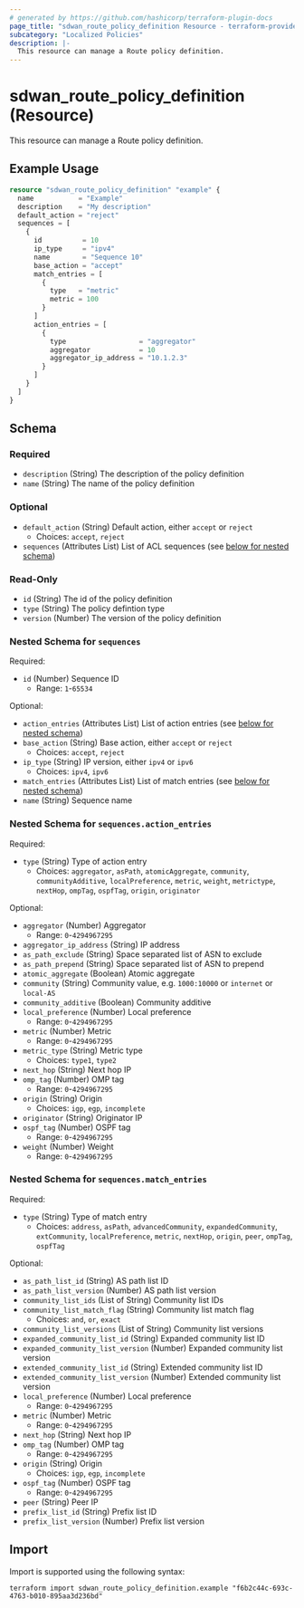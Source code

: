 ```yaml
---
# generated by https://github.com/hashicorp/terraform-plugin-docs
page_title: "sdwan_route_policy_definition Resource - terraform-provider-sdwan"
subcategory: "Localized Policies"
description: |-
  This resource can manage a Route policy definition.
---
```


# sdwan_route_policy_definition (Resource)

This resource can manage a Route policy definition.

## Example Usage

```terraform
resource "sdwan_route_policy_definition" "example" {
  name           = "Example"
  description    = "My description"
  default_action = "reject"
  sequences = [
    {
      id          = 10
      ip_type     = "ipv4"
      name        = "Sequence 10"
      base_action = "accept"
      match_entries = [
        {
          type   = "metric"
          metric = 100
        }
      ]
      action_entries = [
        {
          type                  = "aggregator"
          aggregator            = 10
          aggregator_ip_address = "10.1.2.3"
        }
      ]
    }
  ]
}
```

<!-- schema generated by tfplugindocs -->
## Schema

### Required

- `description` (String) The description of the policy definition
- `name` (String) The name of the policy definition

### Optional

- `default_action` (String) Default action, either `accept` or `reject`
  - Choices: `accept`, `reject`
- `sequences` (Attributes List) List of ACL sequences (see [below for nested schema](#nestedatt--sequences))

### Read-Only

- `id` (String) The id of the policy definition
- `type` (String) The policy defintion type
- `version` (Number) The version of the policy definition

<a id="nestedatt--sequences"></a>
### Nested Schema for `sequences`

Required:

- `id` (Number) Sequence ID
  - Range: `1`-`65534`

Optional:

- `action_entries` (Attributes List) List of action entries (see [below for nested schema](#nestedatt--sequences--action_entries))
- `base_action` (String) Base action, either `accept` or `reject`
  - Choices: `accept`, `reject`
- `ip_type` (String) IP version, either `ipv4` or `ipv6`
  - Choices: `ipv4`, `ipv6`
- `match_entries` (Attributes List) List of match entries (see [below for nested schema](#nestedatt--sequences--match_entries))
- `name` (String) Sequence name

<a id="nestedatt--sequences--action_entries"></a>
### Nested Schema for `sequences.action_entries`

Required:

- `type` (String) Type of action entry
  - Choices: `aggregator`, `asPath`, `atomicAggregate`, `community`, `communityAdditive`, `localPreference`, `metric`, `weight`, `metrictype`, `nextHop`, `ompTag`, `ospfTag`, `origin`, `originator`

Optional:

- `aggregator` (Number) Aggregator
  - Range: `0`-`4294967295`
- `aggregator_ip_address` (String) IP address
- `as_path_exclude` (String) Space separated list of ASN to exclude
- `as_path_prepend` (String) Space separated list of ASN to prepend
- `atomic_aggregate` (Boolean) Atomic aggregate
- `community` (String) Community value, e.g. `1000:10000` or `internet` or `local-AS`
- `community_additive` (Boolean) Community additive
- `local_preference` (Number) Local preference
  - Range: `0`-`4294967295`
- `metric` (Number) Metric
  - Range: `0`-`4294967295`
- `metric_type` (String) Metric type
  - Choices: `type1`, `type2`
- `next_hop` (String) Next hop IP
- `omp_tag` (Number) OMP tag
  - Range: `0`-`4294967295`
- `origin` (String) Origin
  - Choices: `igp`, `egp`, `incomplete`
- `originator` (String) Originator IP
- `ospf_tag` (Number) OSPF tag
  - Range: `0`-`4294967295`
- `weight` (Number) Weight
  - Range: `0`-`4294967295`


<a id="nestedatt--sequences--match_entries"></a>
### Nested Schema for `sequences.match_entries`

Required:

- `type` (String) Type of match entry
  - Choices: `address`, `asPath`, `advancedCommunity`, `expandedCommunity`, `extCommunity`, `localPreference`, `metric`, `nextHop`, `origin`, `peer`, `ompTag`, `ospfTag`

Optional:

- `as_path_list_id` (String) AS path list ID
- `as_path_list_version` (Number) AS path list version
- `community_list_ids` (List of String) Community list IDs
- `community_list_match_flag` (String) Community list match flag
  - Choices: `and`, `or`, `exact`
- `community_list_versions` (List of String) Community list versions
- `expanded_community_list_id` (String) Expanded community list ID
- `expanded_community_list_version` (Number) Expanded community list version
- `extended_community_list_id` (String) Extended community list ID
- `extended_community_list_version` (Number) Extended community list version
- `local_preference` (Number) Local preference
  - Range: `0`-`4294967295`
- `metric` (Number) Metric
  - Range: `0`-`4294967295`
- `next_hop` (String) Next hop IP
- `omp_tag` (Number) OMP tag
  - Range: `0`-`4294967295`
- `origin` (String) Origin
  - Choices: `igp`, `egp`, `incomplete`
- `ospf_tag` (Number) OSPF tag
  - Range: `0`-`4294967295`
- `peer` (String) Peer IP
- `prefix_list_id` (String) Prefix list ID
- `prefix_list_version` (Number) Prefix list version

## Import

Import is supported using the following syntax:

```shell
terraform import sdwan_route_policy_definition.example "f6b2c44c-693c-4763-b010-895aa3d236bd"
```
